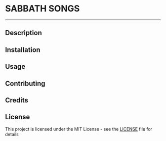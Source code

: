 # SABBATH SONGS
----

## Description

## Installation

## Usage

## Contributing

## Credits

## License

This project is licensed under the MIT License - see the [LICENSE](LICENSE.md) file for details
